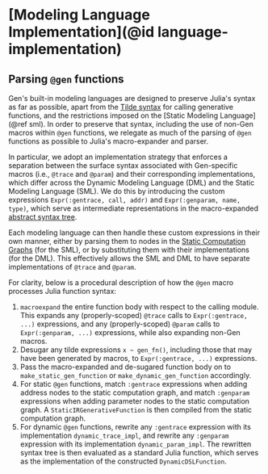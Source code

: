 # [Modeling Language Implementation](@id language-implementation)

## Parsing `@gen` functions

Gen's built-in modeling languages are designed to preserve Julia's syntax as far as possible, apart from the [Tilde syntax](@ref) for calling generative functions, and the restrictions imposed on the [Static Modeling Language](@ref sml). In order to preserve that syntax, including the use of non-Gen macros within `@gen` functions, we relegate as much of the parsing of `@gen` functions as possible to Julia's macro-expander and parser.

In particular, we adopt an implementation strategy that enforces a separation between the surface syntax associated with Gen-specific macros (i.e., `@trace` and `@param`) and their corresponding implementations, which differ across the Dynamic Modeling Language (DML) and the Static Modeling Language (SML). We do this by introducing the custom expressions `Expr(:gentrace, call, addr)` and `Expr(:genparam, name, type)`, which serve as intermediate representations in the macro-expanded [abstract syntax tree](https://docs.julialang.org/en/v1/manual/metaprogramming/#Program-representation-1).

Each modeling language can then handle these custom expressions in their own manner, either by parsing them to nodes in the [Static Computation Graphs](@ref) (for the SML), or by substituting them with their implementations (for the DML). This effectively allows the SML and DML to have separate implementations of `@trace` and `@param`.

For clarity, below is a procedural description of how the `@gen` macro processes Julia function syntax:

1. `macroexpand` the entire function body with respect to the calling module. This expands any (properly-scoped) `@trace` calls to `Expr(:gentrace, ...)` expressions, and any (properly-scoped) `@param` calls to `Expr(:genparam, ...)` expressions, while also expanding non-Gen macros.
2. Desugar any tilde expressions `x ~ gen_fn()`, including those that may have been generated by macros, to `Expr(:gentrace, ...)` expressions.
3. Pass the macro-expanded and de-sugared function body on to `make_static_gen_function` or `make_dynamic_gen_function` accordingly.
4. For static `@gen` functions, match `:gentrace` expressions when adding address nodes to the static computation graph, and match `:genparam` expressions when adding parameter nodes to the static computation graph. A `StaticIRGenerativeFunction` is then compiled from the static computation graph.
5. For dynamic `@gen` functions, rewrite any `:gentrace` expression with its implementation `dynamic_trace_impl`, and rewrite any `:genparam` expression with its implementation `dynamic_param_impl`. The rewritten syntax tree is then evaluated as a standard Julia function, which serves as the implementation of the constructed `DynamicDSLFunction`.
